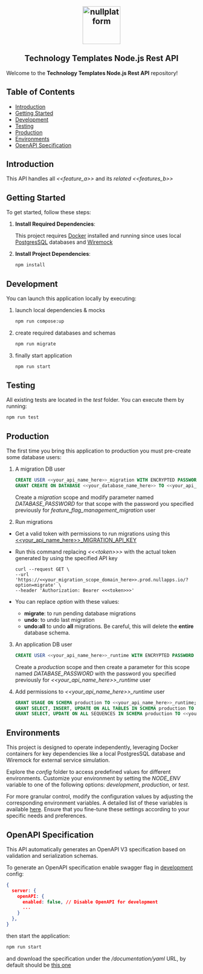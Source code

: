 <h2 align="center">
    <a href="https://httpie.io" target="blank_">
        <img height="100" alt="nullplatform" src="https://nullplatform.com/favicon/android-chrome-192x192.png" />
    </a>
    <br>
    <br>
    Technology Templates Node.js Rest API
    <br>
</h2>

Welcome to the **Technology Templates Node.js Rest API** repository!

## Table of Contents

- [Introduction](#introduction)
- [Getting Started](#getting-started)
- [Development](#development)
- [Testing](#testing)
- [Production](#production)
- [Environments](#environments)
- [OpenAPI Specification](#openapi-specification)

## Introduction

This API handles all _<<feature_a>>_ and its _related <<features_b>>_

## Getting Started

To get started, follow these steps:

1. **Install Required Dependencies**:

   This project requires [Docker](https://www.docker.com/get-started/) installed and running
   since uses local [PostgresSQL](https://www.postgresql.org/) databases and [Wiremock](https://wiremock.org/)

2. **Install Project Dependencies**:

   ```bash
   npm install
   ```

## Development

You can launch this application locally by executing:

1. launch local dependencies & mocks

   ```bash
   npm run compose:up
   ```

2. create required databases and schemas

   ```bash
   npm run migrate
   ```

3. finally start application

   ```bash
   npm run start
   ```

## Testing

All existing tests are located in the _test_ folder. You can execute them by running:

```bash
npm run test
```

## Production

The first time you bring this application to production you must pre-create some database users:

1. A migration DB user

   ```sql
   CREATE USER <<your_api_name_here>>_migration WITH ENCRYPTED PASSWORD '<your_password_here>';
   GRANT CREATE ON DATABASE <<your_database_name_here>> TO <<your_api_name_here>>_migration;
   ```

   Create a _migration_ scope and modify parameter named _DATABASE_PASSWORD_ for that scope with the password you specified previously for _feature_flag_management_migration_ user

2. Run migrations

- Get a valid token with permissions to run migrations using this [<<your_api_name_here>>\_MIGRATION_API_KEY](https://dashboard.doppler.com/workplace/5ba3e33db84a68f0788b/projects/customers/configs/prd_nullplatform)

- Run this command replacing _\<\<\<token\>\>\>_ with the actual token generated by using the specified API key
  ```shell
  curl --request GET \
  --url 'https://<<your_migration_scope_domain_here>>.prod.nullapps.io/?option=migrate' \
  --header 'Authorization: Bearer <<<token>>>'
  ```
- You can replace _option_ with these values:
  - **migrate**: to run pending database migrations
  - **undo**: to undo last migration
  - **undo:all** to undo **all** migrations. Be careful, this will delete the **entire** database schema.

3. An application DB user

   ```sql
   CREATE USER <<your_api_name_here>>_runtime WITH ENCRYPTED PASSWORD '<your_password_here>';
   ```

   Create a _production_ scope and then create a parameter for this scope named _DATABASE_PASSWORD_ with the password you specified previously for _<<your_api_name_here>>\_runtime_ user

4. Add permissions to _<<your_api_name_here>>\_runtime_ user

   ```sql
   GRANT USAGE ON SCHEMA production TO <<your_api_name_here>>_runtime;
   GRANT SELECT, INSERT, UPDATE ON ALL TABLES IN SCHEMA production TO <<your_api_name_here>>_runtime;
   GRANT SELECT, UPDATE ON ALL SEQUENCES IN SCHEMA production TO <<your_api_name_here>>_runtime;
   ```

## Environments

This project is designed to operate independently, leveraging Docker containers for key dependencies like a local PostgresSQL database and Wiremock for external service simulation.

Explore the _config_ folder to access predefined values for different environments. Customize your environment by setting the _NODE_ENV_ variable to one of the following options: _development_, _production_, or _test_.

For more granular control, modify the configuration values by adjusting the corresponding environment variables. A detailed list of these variables is available [here](https://github.com/nullplatform/<<your_api_respository_name_here>>/blob/main/config/custom-environment-variables.json).
Ensure that you fine-tune these settings according to your specific needs and preferences.

## OpenAPI Specification

This API automatically generates an OpenAPI V3 specification based on validation and serialization schemas.

To generate an OpenAPI specification enable swagger flag in [development](https://github.com/nullplatform/<<your_api_respository_name_here>>/blob/main/config/development.json5) config:

```json
{
  server: {
    openAPI: {
      enabled: false, // Disable OpenAPI for development
      ...
    }
  },
}
```

then start the application:

```bash
npm run start
```

and download the specification under the _/documentation/yaml_ URL, by default should be [this one](http://localhost:8080/documentation/yml)

